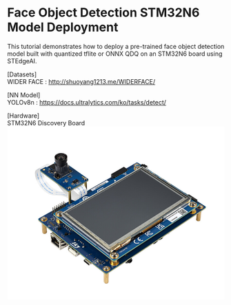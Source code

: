 # Face Object Detection STM32N6 Model Deployment

This tutorial demonstrates how to deploy a pre-trained face object detection model built with quantized tflite or ONNX QDQ on an STM32N6 board using STEdgeAI.


[Datasets]
</BR>WIDER FACE : <http://shuoyang1213.me/WIDERFACE/>

[NN Model]
</BR>YOLOv8n : <https://docs.ultralytics.com/ko/tasks/detect/>

[Hardware]
</BR>STM32N6 Discovery Board
</BR>![plot](./xDeployment/doc/img/STM32N6570-DK_Camera.JPG)
